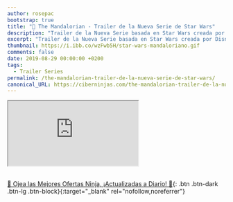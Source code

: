 ```yaml
---
author: rosepac
bootstrap: true
title: "🎥 The Mandalorian - Trailer de la Nueva Serie de Star Wars"
description: "Trailer de la Nueva Serie basada en Star Wars creada por Disney: The Mandalorian"
excerpt: "Trailer de la Nueva Serie basada en Star Wars creada por Disney: The Mandalorian"
thumbnail: https://i.ibb.co/wzFwb5H/star-wars-mandaloriano.gif
comments: false
date: 2019-08-29 00:00:00 +0200
tags:
  - Trailer Series
permalink: /the-mandalorian-trailer-de-la-nueva-serie-de-star-wars/
canonical_URL: https://ciberninjas.com/the-mandalorian-trailer-de-la-nueva-serie-de-star-wars/
---
```


<div class="embed-responsive embed-responsive-16by9">
  <iframe class="embed-responsive-item" src="https://www.youtube-nocookie.com/embed/8u51ZY2a3Sc?rel=0" allowfullscreen></iframe>
</div><br/>

[🎁 Ojea las Mejores Ofertas Ninja, ¡Actualizadas a Diario! 🛒](https://www.amazon.es/shop/cibercursos){: .btn .btn-dark .btn-lg .btn-block}{:target="_blank" rel="nofollow,noreferrer"}